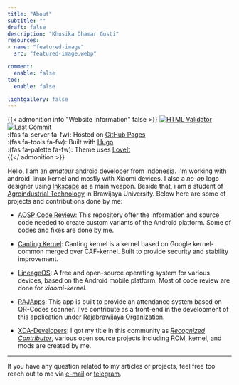 ```yaml
---
title: "About"
subtitle: ""
draft: false
description: "Khusika Dhamar Gusti"
resources:
- name: "featured-image"
  src: "featured-image.webp"

comment:
  enable: false
toc:
  enable: false

lightgallery: false
---
```

{{< admonition info "Website Information" false >}}
[![HTML Validator](https://img.shields.io/github/workflow/status/khusika/khusika.github.io/HTML%20Validator?label=HTML%20Validator&style=flat-square)](https://github.com/khusika/khusika.github.io/actions/workflows/htmlvalidator.yaml)[![Last Commit](https://img.shields.io/github/last-commit/khusika/khusika.github.io/master?style=flat-square)](https://github.com/khusika/khusika.github.io/commits/master)  
:(fas fa-server fa-fw): Hosted on [GitHub Pages](https://pages.github.com/)  
:(fas fa-tools fa-fw): Built with [Hugo](https://gohugo.io/)  
:(fas fa-palette fa-fw): Theme uses [LoveIt](https://hugoloveit.com)  
{{</ admonition >}}

Hello, I am an _amateur_ android developer from Indonesia. I'm working with android-linux kernel and mostly with Xiaomi devices. I also a _no-op_ logo designer using [Inkscape](https://inkscape.org) as a main weapon. Beside that, i am a student of [Agroindustrial Technology](https://tip.ub.ac.id) in Brawijaya University. Below here are some of projects and contributions done by me:

* [AOSP Code Review](https://android-review.googlesource.com/q/owner:mail%2540khusika.com): This repository offer the information and source code needed to create custom variants of the Android platform. Some of codes and fixes are done by me.

* [Canting Kernel](/canting): Canting kernel is a kernel based on Google kernel-common merged over CAF-kernel. Built to provide security and stability improvement.

* [LineageOS](https://review.lineageos.org/q/owner:mail%2540khusika.com): A free and open-source operating system for various devices, based on the Android mobile platform. Most of code review are done for _xiaomi-kernel_.

* [RAJApps](https://play.google.com/store/apps/details?id=com.pit.qrcodesrajabrawijaya): This app is built to provide an attendance system based on QR-Codes scanner. I've contribute as a front-end in the development of this application under [	Rajabrawijaya Organization](https://rajabrawijaya.ub.ac.id/).

* [XDA-Developers](https://forum.xda-developers.com/member.php?u=5123347): I got my title in this community as [_Recognized Contributor_](https://forum.xda-developers.com/t/how-to-apply-to-become-a-recognized-contributor-themer-on-xda.1646309/#post-25915966), various open source projects including ROM, kernel, and mods are created by me.

---
If you have any question related to my articles or projects, feel free too reach out to me via [e-mail](mailto:mail@khusika.com) or [telegram](https://t.me/khusika).
